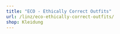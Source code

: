 ```yaml
---
title: "ECO - Ethically Correct Outfits"
url: /linz/eco-ethically-correct-outfits/
shop: Kleidung
---
```

